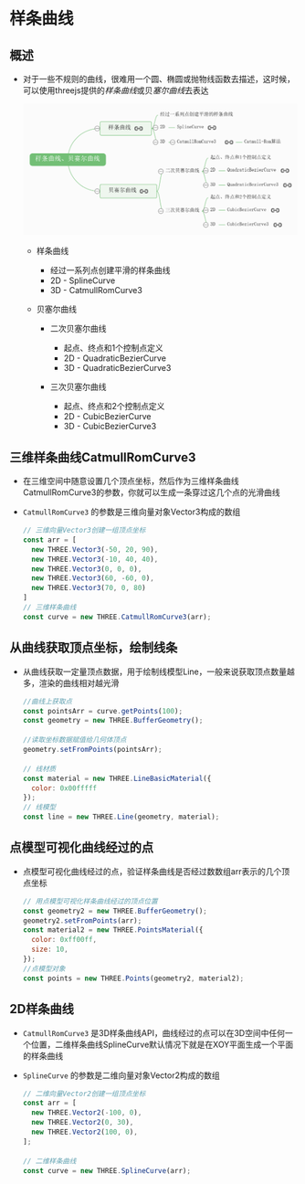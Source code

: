 # 样条曲线

## 概述

+ 对于一些不规则的曲线，很难用一个圆、椭圆或抛物线函数去描述，这时候，可以使用threejs提供的*样条曲线*或贝*塞尔曲线*去表达

  ![样条曲线与贝塞尔曲线](images/样条曲线与贝塞尔曲线.png)

  + 样条曲线

    + 经过一系列点创建平滑的样条曲线
    + 2D - SplineCurve
    + 3D - CatmullRomCurve3

  + 贝塞尔曲线

    + 二次贝塞尔曲线

      + 起点、终点和1个控制点定义
      + 2D - QuadraticBezierCurve
      + 3D - QuadraticBezierCurve3

    + 三次贝塞尔曲线

      + 起点、终点和2个控制点定义
      + 2D - CubicBezierCurve
      + 3D - CubicBezierCurve3

## 三维样条曲线CatmullRomCurve3

+ 在三维空间中随意设置几个顶点坐标，然后作为三维样条曲线CatmullRomCurve3的参数，你就可以生成一条穿过这几个点的光滑曲线

+ `CatmullRomCurve3` 的参数是三维向量对象Vector3构成的数组

  ```js
  // 三维向量Vector3创建一组顶点坐标
  const arr = [
    new THREE.Vector3(-50, 20, 90),
    new THREE.Vector3(-10, 40, 40),
    new THREE.Vector3(0, 0, 0),
    new THREE.Vector3(60, -60, 0),
    new THREE.Vector3(70, 0, 80)
  ]
  // 三维样条曲线
  const curve = new THREE.CatmullRomCurve3(arr);
  ```

## 从曲线获取顶点坐标，绘制线条

+ 从曲线获取一定量顶点数据，用于绘制线模型Line，一般来说获取顶点数量越多，渲染的曲线相对越光滑

  ```js
  //曲线上获取点
  const pointsArr = curve.getPoints(100);
  const geometry = new THREE.BufferGeometry();

  //读取坐标数据赋值给几何体顶点
  geometry.setFromPoints(pointsArr);

  // 线材质
  const material = new THREE.LineBasicMaterial({
    color: 0x00fffff
  });
  // 线模型
  const line = new THREE.Line(geometry, material);
  ```

## 点模型可视化曲线经过的点

+ 点模型可视化曲线经过的点，验证样条曲线是否经过数数组arr表示的几个顶点坐标

  ```js
  // 用点模型可视化样条曲线经过的顶点位置
  const geometry2 = new THREE.BufferGeometry();
  geometry2.setFromPoints(arr);
  const material2 = new THREE.PointsMaterial({
    color: 0xff00ff,
    size: 10,
  });
  //点模型对象
  const points = new THREE.Points(geometry2, material2);
  ```

## 2D样条曲线

+ `CatmullRomCurve3` 是3D样条曲线API，曲线经过的点可以在3D空间中任何一个位置，二维样条曲线SplineCurve默认情况下就是在XOY平面生成一个平面的样条曲线

+ `SplineCurve` 的参数是二维向量对象Vector2构成的数组

  ```js
  // 二维向量Vector2创建一组顶点坐标
  const arr = [
    new THREE.Vector2(-100, 0),
    new THREE.Vector2(0, 30),
    new THREE.Vector2(100, 0),
  ];

  // 二维样条曲线
  const curve = new THREE.SplineCurve(arr);
  ```

